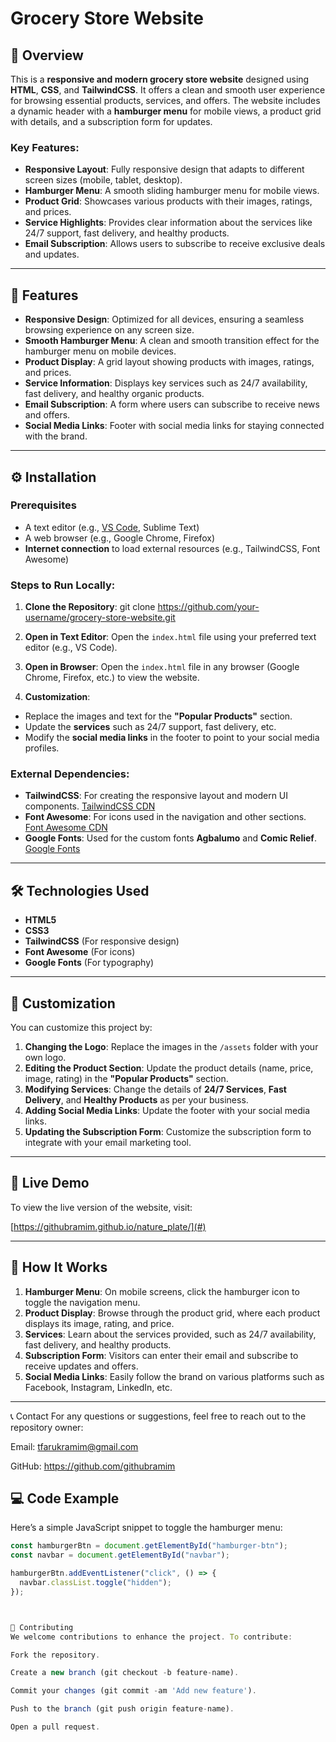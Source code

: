 # Grocery Store Website

## 📜 Overview

This is a **responsive and modern grocery store website** designed using **HTML**, **CSS**, and **TailwindCSS**. It offers a clean and smooth user experience for browsing essential products, services, and offers. The website includes a dynamic header with a **hamburger menu** for mobile views, a product grid with details, and a subscription form for updates.

### Key Features:
- **Responsive Layout**: Fully responsive design that adapts to different screen sizes (mobile, tablet, desktop).
- **Hamburger Menu**: A smooth sliding hamburger menu for mobile views.
- **Product Grid**: Showcases various products with their images, ratings, and prices.
- **Service Highlights**: Provides clear information about the services like 24/7 support, fast delivery, and healthy products.
- **Email Subscription**: Allows users to subscribe to receive exclusive deals and updates.

---

## 🎨 Features

- **Responsive Design**: Optimized for all devices, ensuring a seamless browsing experience on any screen size.
- **Smooth Hamburger Menu**: A clean and smooth transition effect for the hamburger menu on mobile devices.
- **Product Display**: A grid layout showing products with images, ratings, and prices.
- **Service Information**: Displays key services such as 24/7 availability, fast delivery, and healthy organic products.
- **Email Subscription**: A form where users can subscribe to receive news and offers.
- **Social Media Links**: Footer with social media links for staying connected with the brand.

---

## ⚙️ Installation

### Prerequisites
- A text editor (e.g., [VS Code](https://code.visualstudio.com/), Sublime Text)
- A web browser (e.g., Google Chrome, Firefox)
- **Internet connection** to load external resources (e.g., TailwindCSS, Font Awesome)

### Steps to Run Locally:

1. **Clone the Repository**:
    git clone https://github.com/your-username/grocery-store-website.git


2. **Open in Text Editor**:
Open the `index.html` file using your preferred text editor (e.g., VS Code).

3. **Open in Browser**:
Open the `index.html` file in any browser (Google Chrome, Firefox, etc.) to view the website.

4. **Customization**:
- Replace the images and text for the **"Popular Products"** section.
- Update the **services** such as 24/7 support, fast delivery, etc.
- Modify the **social media links** in the footer to point to your social media profiles.


### External Dependencies:

- **TailwindCSS**: For creating the responsive layout and modern UI components. [TailwindCSS CDN](https://cdn.jsdelivr.net/npm/@tailwindcss/browser@4)
- **Font Awesome**: For icons used in the navigation and other sections. [Font Awesome CDN](https://cdnjs.cloudflare.com/ajax/libs/font-awesome/6.7.2/css/all.min.css)
- **Google Fonts**: Used for the custom fonts **Agbalumo** and **Comic Relief**. [Google Fonts](https://fonts.googleapis.com/css2?family=Agbalumo&family=Comic+Relief:wght@400;700&display=swap)

---

## 🛠️ Technologies Used

- **HTML5**
- **CSS3**
- **TailwindCSS** (For responsive design)
- **Font Awesome** (For icons)
- **Google Fonts** (For typography)

---

## 🌟 Customization

You can customize this project by:

1. **Changing the Logo**: Replace the images in the `/assets` folder with your own logo.
2. **Editing the Product Section**: Update the product details (name, price, image, rating) in the **"Popular Products"** section.
3. **Modifying Services**: Change the details of **24/7 Services**, **Fast Delivery**, and **Healthy Products** as per your business.
4. **Adding Social Media Links**: Update the footer with your social media links.
5. **Updating the Subscription Form**: Customize the subscription form to integrate with your email marketing tool.

---

## 🚀 Live Demo

To view the live version of the website, visit:

[https://githubramim.github.io/nature_plate/](#) 

---

## 📱 How It Works

1. **Hamburger Menu**: On mobile screens, click the hamburger icon to toggle the navigation menu.
2. **Product Display**: Browse through the product grid, where each product displays its image, rating, and price.
3. **Services**: Learn about the services provided, such as 24/7 availability, fast delivery, and healthy products.
4. **Subscription Form**: Visitors can enter their email and subscribe to receive updates and offers.
5. **Social Media Links**: Easily follow the brand on various platforms such as Facebook, Instagram, LinkedIn, etc.

---

📞 Contact
For any questions or suggestions, feel free to reach out to the repository owner:

Email: tfarukramim@gmail.com

GitHub: https://github.com/githubramim

## 💻 Code Example

Here’s a simple JavaScript snippet to toggle the hamburger menu:

```javascript
const hamburgerBtn = document.getElementById("hamburger-btn");
const navbar = document.getElementById("navbar");

hamburgerBtn.addEventListener("click", () => {
  navbar.classList.toggle("hidden");
});



🤝 Contributing
We welcome contributions to enhance the project. To contribute:

Fork the repository.

Create a new branch (git checkout -b feature-name).

Commit your changes (git commit -am 'Add new feature').

Push to the branch (git push origin feature-name).

Open a pull request.


